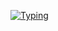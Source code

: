 [![Typing](https://readme-typing-svg.demolab.com?font=Fira+Code&weight=600&size=24&duration=3000&pause=1000&color=2F81F7&width=435&lines=Got+questions+about+the+code?;Hit+me+up+on+Discord)](https://github.com/driversline)
